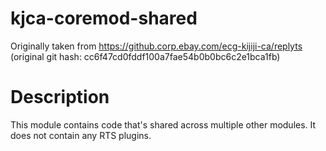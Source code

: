 # kjca-coremod-shared

Originally taken from https://github.corp.ebay.com/ecg-kijiji-ca/replyts
(original git hash: cc6f47cd0fddf100a7fae54b0b0bc6c2e1bca1fb)

# Description

This module contains code that's shared across multiple other modules. It does not contain any RTS plugins.
